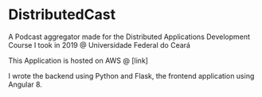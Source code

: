 # DistributedCast
A Podcast aggregator made for the Distributed Applications Development Course I took in 2019 @ Universidade Federal do Ceará

This Application is hosted on AWS @ [link]

I wrote the backend using Python and Flask, the frontend application using Angular 8.
